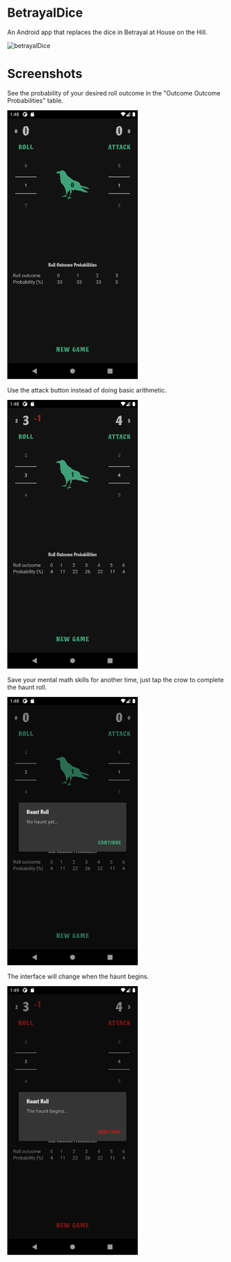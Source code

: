 # BetrayalDice
An Android app that replaces the dice in Betrayal at House on the Hill.

![betrayalDice](/images/betrayalDice.gif)

# Screenshots
See the probability of your desired roll outcome in the "Outcome Outcome Probabilities" table.

<img src="images/onOpen.png" width="300">

Use the attack button instead of doing basic arithmetic.

<img src="images/onAttack.png" width="300">

Save your mental math skills for another time, just tap the crow to complete the haunt roll.

<img src="images/onHauntRoll.png" width="300">

The interface will change when the haunt begins.

<img src="images/onHauntBegins.png" width="300">
